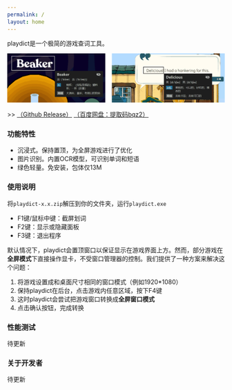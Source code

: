 ```yaml
---
permalink: /
layout: home
---
```


playdict是一个极简的游戏查词工具。

![demo](./assets/imgs/demo/demo.png)

\>> [（Github Release）](https://github.com/blueloveTH/playdict/releases/latest) [（百度网盘：提取码bqz2）](https://pan.baidu.com/s/1cVgOJY4rXG1j0g8lj1GGCQ)

### 功能特性

+ 沉浸式。保持置顶，为全屏游戏进行了优化
+ 图片识别。内置OCR模型，可识别单词和短语
+ 绿色轻量。免安装，包体仅13M

### 使用说明

将`playdict-x.x.zip`解压到你的文件夹，运行`playdict.exe`

+ F1键/鼠标中键：截屏划词
+ F2键：显示或隐藏面板
+ F3键：退出程序

默认情况下，playdict会置顶窗口以保证显示在游戏界面上方。然而，部分游戏在**全屏模式**下直接操作显卡，不受窗口管理器的控制。我们提供了一种方案来解决这个问题：

1.  将游戏设置成和桌面尺寸相同的窗口模式（例如1920*1080）
2.  保持playdict在后台，点击游戏内任意区域，按下F4键
3.  这时playdict会尝试把游戏窗口转换成**全屏窗口模式**
4.  点击确认按钮，完成转换

### 性能测试

待更新

### 关于开发者

待更新